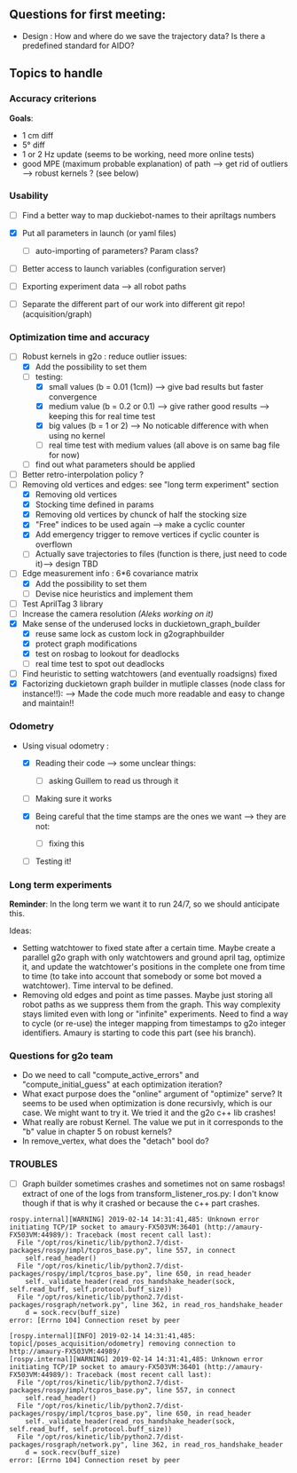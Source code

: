 ## Questions for first meeting:
- Design : How and where do we save the trajectory data? Is there a predefined standard for AIDO? 


## Topics to handle
### Accuracy criterions
**Goals**:
- 1 cm diff
- 5° diff
- 1 or 2 Hz update (seems to be working, need more online tests)
- good MPE (maximum probable explanation) of path --> get rid of outliers --> robust kernels ? (see below)


### Usability
- [ ] Find a better way to map duckiebot-names to their apriltags numbers
- [x] Put all parameters in launch (or yaml files)
  - [ ] auto-importing of parameters? Param class?
- [ ] Better access to launch variables (configuration server)
- [ ] Exporting experiment data --> all robot paths
- [ ] Separate the different part of our work into different git repo! (acquisition/graph)


### Optimization time and accuracy
- [ ] Robust kernels in g2o : reduce outlier issues:
  - [x] Add the possibility to set them
  - [ ] testing:
    - [x] small values (b = 0.01 (1cm)) --> give bad results but faster convergence
    - [x] medium value (b = 0.2 or 0.1) --> give rather good results --> keeping this for real time test
    - [x] big values   (b = 1 or 2) --> No noticable difference with when using no kernel
    - [ ] real time test with medium values (all above is on same bag file for now)
  - [ ] find out what parameters should be applied
- [ ] Better retro-interpolation policy ? 
- [ ] Removing old vertices and edges: see "long term experiment" section
  - [x] Removing old vertices
  - [x] Stocking time defined in params
  - [x] Removing old vertices by chunck of half the stocking size
  - [x] "Free" indices to be used again --> make a cyclic counter
  - [x] Add emergency trigger to remove vertices if cyclic counter is overflown
  - [ ] Actually save trajectories to files (function is there, just need to code it)--> design TBD
- [ ] Edge measurement info : 6*6 covariance matrix
  - [x] Add the possibility to set them
  - [ ] Devise nice heuristics and implement them
- [ ] Test AprilTag 3 library
- [ ] Increase the camera resolution *(Aleks working on it)*
- [x] Make sense of the underused locks in duckietown_graph_builder
  - [x] reuse same lock as custom lock in g2ographbuilder
  - [x] protect graph modifications
  - [x] test on rosbag to lookout for deadlocks
  - [ ] real time test to spot out deadlocks 
- [ ] Find heuristic to setting watchtowers (and eventually roadsigns) fixed
- [x] Factorizing duckietown graph builder in mutliple classes (node class for instance!!):
  --> Made the code much more readable and easy to change and maintain!!

### Odometry
- Using visual odometry :
  - [x] Reading their code --> some unclear things:
    - [ ] asking Guillem to read us through it
  - [ ] Making sure it works
  - [x] Being careful that the time stamps are the ones we want --> they are not:
    - [ ] fixing this
  - [ ] Testing it!



### Long term experiments
**Reminder**: In the long term we want it to run 24/7, so we should anticipate this.

Ideas:  
- Setting watchtower to fixed state after a certain time. Maybe create a parallel g2o graph with only watchtowers and ground april tag, optimize it, and update the watchtower's positions in the complete one from time to time (to take into account that somebody or some bot moved a watchtower). Time interval to be defined.
- Removing old edges and point as time passes. Maybe just storing all robot paths as we suppress them from the graph. This way complexity stays limited even with long or "infinite" experiments. Need to find a way to cycle (or re-use) the integer mapping from timestamps to g2o integer identifiers. Amaury is starting to code this part (see his branch).


### Questions for g2o team

- Do we need to call "compute_active_errors" and "compute_initial_guess" at each optimization iteration?
- What exact purpose does the "online" argument of "optimize" serve? It seems to be used when optimization is done recursivly, which is our case. We might want to try it. We tried it and the g2o c++ lib crashes!
- What really are robust Kernel. The value we put in it corresponds to the "b" value in chapter 5 on robust kernels?
- In remove_vertex, what does the "detach" bool do?

### TROUBLES

- [ ] Graph builder sometimes crashes and sometimes not on same rosbags!
  extract of one of the logs from transform_listener_ros.py: I don't know though if that is why it crashed or because the c++ part crashes.
``` 
rospy.internal][WARNING] 2019-02-14 14:31:41,485: Unknown error initiating TCP/IP socket to amaury-FX503VM:36401 (http://amaury-FX503VM:44989/): Traceback (most recent call last):
  File "/opt/ros/kinetic/lib/python2.7/dist-packages/rospy/impl/tcpros_base.py", line 557, in connect
    self.read_header()
  File "/opt/ros/kinetic/lib/python2.7/dist-packages/rospy/impl/tcpros_base.py", line 650, in read_header
    self._validate_header(read_ros_handshake_header(sock, self.read_buff, self.protocol.buff_size))
  File "/opt/ros/kinetic/lib/python2.7/dist-packages/rosgraph/network.py", line 362, in read_ros_handshake_header
    d = sock.recv(buff_size)
error: [Errno 104] Connection reset by peer

[rospy.internal][INFO] 2019-02-14 14:31:41,485: topic[/poses_acquisition/odometry] removing connection to http://amaury-FX503VM:44989/
[rospy.internal][WARNING] 2019-02-14 14:31:41,485: Unknown error initiating TCP/IP socket to amaury-FX503VM:36401 (http://amaury-FX503VM:44989/): Traceback (most recent call last):
  File "/opt/ros/kinetic/lib/python2.7/dist-packages/rospy/impl/tcpros_base.py", line 557, in connect
    self.read_header()
  File "/opt/ros/kinetic/lib/python2.7/dist-packages/rospy/impl/tcpros_base.py", line 650, in read_header
    self._validate_header(read_ros_handshake_header(sock, self.read_buff, self.protocol.buff_size))
  File "/opt/ros/kinetic/lib/python2.7/dist-packages/rosgraph/network.py", line 362, in read_ros_handshake_header
    d = sock.recv(buff_size)
error: [Errno 104] Connection reset by peer
``` 